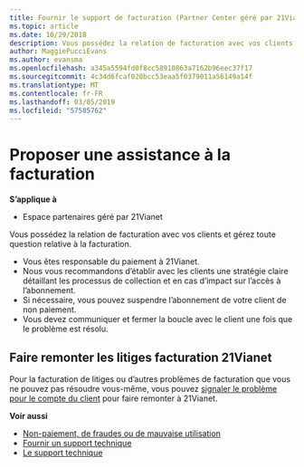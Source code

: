 ```yaml
---
title: Fournir le support de facturation (Partner Center géré par 21Vianet)
ms.topic: article
ms.date: 10/29/2018
description: Vous possédez la relation de facturation avec vos clients et gérez toute question relative à la facturation.
author: MaggiePucciEvans
ms.author: evansma
ms.openlocfilehash: a345a5594fd0f8cc58910863a7162b96eec37f17
ms.sourcegitcommit: 4c34d6fcaf020bcc53eaa5f0379011a56149a14f
ms.translationtype: MT
ms.contentlocale: fr-FR
ms.lasthandoff: 03/05/2019
ms.locfileid: "57585762"
---
```

# <a name="provide-billing-support"></a>Proposer une assistance à la facturation

**S’applique à**

-   Espace partenaires géré par 21Vianet

Vous possédez la relation de facturation avec vos clients et gérez toute question relative à la facturation.

-   Vous êtes responsable du paiement à 21Vianet.
-   Nous vous recommandons d’établir avec les clients une stratégie claire détaillant les processus de collection et en cas d’impact sur l’accès à l’abonnement.
-   Si nécessaire, vous pouvez suspendre l’abonnement de votre client de non paiement.
-   Vous devez communiquer et fermer la boucle avec le client une fois que le problème est résolu.

## <a href="" id="billingdisputes"></a>Faire remonter les litiges facturation 21Vianet

Pour la facturation de litiges ou d’autres problèmes de facturation que vous ne pouvez pas résoudre vous-même, vous pouvez [signaler le problème pour le compte du client](report-problems-on-behalf-of-a-customer.md) pour faire remonter à 21Vianet.

**Voir aussi**

-   [Non-paiement, de fraudes ou de mauvaise utilisation](non-payment-fraud-or-misuse.md)
-   [Fournir un support technique](provide-technical-support.md)
-   [Le support technique](customer-support.md)

